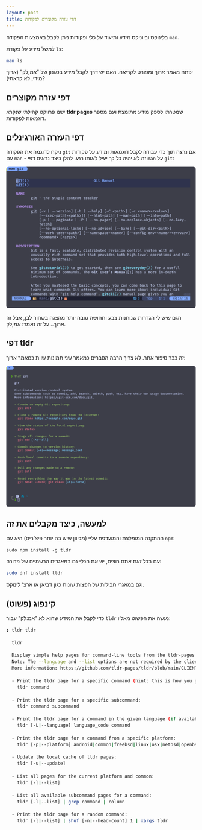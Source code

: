 ```yaml
---
layout: post
title: דפי עזרה מקוצרים לפקודות
---
```

בלינוקס וביוניקס מידע ותיעוד על כלי ופקודות ניתן לקבל באמצעות הפקודה `man`. 

למשל מידע על פקודת `ls`:

```sh
man ls
```

יפתח מאמר ארוך ומפורט  לקריאה. האם יש דרך לקבל מידע בסגנון של "אמ;לק" (ארוך מידי, לא קראתי)?

## דפי עזרה מקוצרים

ישנו פרויקט קהילתי שנקרא **tldr pages** שמטרתו לספק מידע מתומצת ועם מספר דוגמאות לפקודות. 

## דפי העזרה האורגינלים

ניקח לדוגמה את הפקודה `git` אם נרצה תוך כדי עבודה לקבל דוגמאות ומידע על פקודות עם `man` - זה לא יהיה כל כך יעיל לאותו רגע. להלן כיצד נראים דפי `man` על `git`:

![man page git](/assets/man_git.png)

הגם שיש לי הגדרות שנותנות צבע ותחושה טובה יותר מהצגה בשחור לבן, אבל זה ארוך.. על זה נאמר: אמ;לק.

## דפי tldr

זה כבר סיפור אחר. לא צריך הרבה הסברים כמאמר שני תמונות שוות כמאמר ארוך:

![tldr page git](/assets/tldr_git.png)

## למעשה, כיצד מקבלים את זה

ההתקנה המומלצת והמועדפת עליי (מכיוון שיש בה יותר פיצ'רים) היא עם `npm`:

```npm
sudo npm install -g tldr
```

עם בכל זאת אתם רוצים, יש את הכלי גם במאגרים הרשמיים של פדורה:

```sh
sudo dnf install tldr
```

וגם במאגרי חבילות של הפצות שונות כגון דביאן או ארצ' לינוקס.

## קינפוג (פשוט)

כדי לקבל את המידע שהוא לא "אמ:לק" עבור `tldr` נעשה את הפשוט מאליו:

```sh
❯ tldr tldr

  tldr

  Display simple help pages for command-line tools from the tldr-pages project.
  Note: The --language and --list options are not required by the client specification, but most clients implement them.
  More information: https://github.com/tldr-pages/tldr/blob/main/CLIENT-SPECIFICATION.md#command-line-interface.

  - Print the tldr page for a specific command (hint: this is how you got here!):
    tldr command

  - Print the tldr page for a specific subcommand:
    tldr command subcommand

  - Print the tldr page for a command in the given language (if available, otherwise fall back to English):
    tldr [-L|--language] language_code command

  - Print the tldr page for a command from a specific platform:
    tldr [-p|--platform] android|common|freebsd|linux|osx|netbsd|openbsd|sunos|windows command

  - Update the local cache of tldr pages:
    tldr [-u|--update]

  - List all pages for the current platform and common:
    tldr [-l|--list]

  - List all available subcommand pages for a command:
    tldr [-l|--list] | grep command | column

  - Print the tldr page for a random command:
    tldr [-l|--list] | shuf [-n|--head-count] 1 | xargs tldr
```